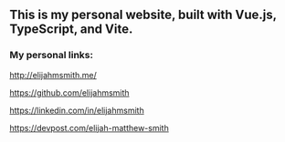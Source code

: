 ## This is my personal website, built with Vue.js, TypeScript, and Vite.


### My personal links:

http://elijahmsmith.me/

https://github.com/elijahmsmith

https://linkedin.com/in/elijahmsmith

https://devpost.com/elijah-matthew-smith
